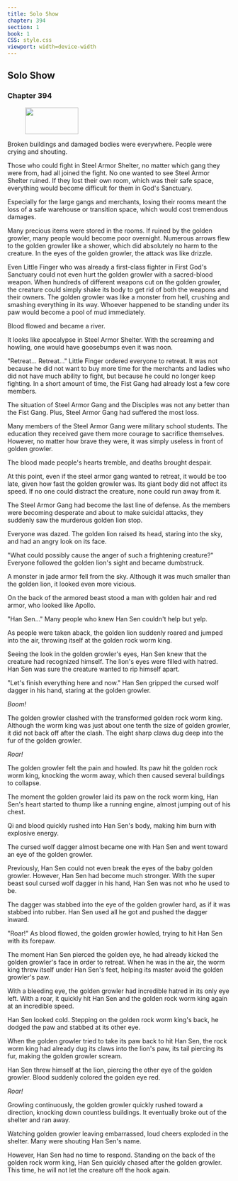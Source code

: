 ```yaml
---
title: Solo Show
chapter: 394
section: 1
book: 1
CSS: style.css
viewport: width=device-width
---
```


## Solo Show

### Chapter 394

<figure>
	<img src="../Images/gem.gif" alt="" id="gem" width="120" height="60" />
</figure>

Broken buildings and damaged bodies were everywhere. People were crying and shouting.

Those who could fight in Steel Armor Shelter, no matter which gang they were from, had all joined the fight. No one wanted to see Steel Armor Shelter ruined. If they lost their own room, which was their safe space, everything would become difficult for them in God's Sanctuary.

Especially for the large gangs and merchants, losing their rooms meant the loss of a safe warehouse or transition space, which would cost tremendous damages.

Many precious items were stored in the rooms. If ruined by the golden growler, many people would become poor overnight. Numerous arrows flew to the golden growler like a shower, which did absolutely no harm to the creature. In the eyes of the golden growler, the attack was like drizzle.

Even Little Finger who was already a first-class fighter in First God's Sanctuary could not even hurt the golden growler with a sacred-blood weapon. When hundreds of different weapons cut on the golden growler, the creature could simply shake its body to get rid of both the weapons and their owners. The golden growler was like a monster from hell, crushing and smashing everything in its way. Whoever happened to be standing under its paw would become a pool of mud immediately.

Blood flowed and became a river.

It looks like apocalypse in Steel Armor Shelter. With the screaming and howling, one would have goosebumps even it was noon.

"Retreat… Retreat…" Little Finger ordered everyone to retreat. It was not because he did not want to buy more time for the merchants and ladies who did not have much ability to fight, but because he could no longer keep fighting. In a short amount of time, the Fist Gang had already lost a few core members.

The situation of Steel Armor Gang and the Disciples was not any better than the Fist Gang. Plus, Steel Armor Gang had suffered the most loss.

Many members of the Steel Armor Gang were military school students. The education they received gave them more courage to sacrifice themselves. However, no matter how brave they were, it was simply useless in front of golden growler.

The blood made people's hearts tremble, and deaths brought despair.

At this point, even if the steel armor gang wanted to retreat, it would be too late, given how fast the golden growler was. Its giant body did not affect its speed. If no one could distract the creature, none could run away from it.

The Steel Armor Gang had become the last line of defense. As the members were becoming desperate and about to make suicidal attacks, they suddenly saw the murderous golden lion stop.

Everyone was dazed. The golden lion raised its head, staring into the sky, and had an angry look on its face.

"What could possibly cause the anger of such a frightening creature?" Everyone followed the golden lion's sight and became dumbstruck.

A monster in jade armor fell from the sky. Although it was much smaller than the golden lion, it looked even more vicious.

On the back of the armored beast stood a man with golden hair and red armor, who looked like Apollo.

"Han Sen…" Many people who knew Han Sen couldn't help but yelp.

As people were taken aback, the golden lion suddenly roared and jumped into the air, throwing itself at the golden rock worm king.

Seeing the look in the golden growler's eyes, Han Sen knew that the creature had recognized himself. The lion's eyes were filled with hatred. Han Sen was sure the creature wanted to rip himself apart.

"Let's finish everything here and now." Han Sen gripped the cursed wolf dagger in his hand, staring at the golden growler.

*Boom!*

The golden growler clashed with the transformed golden rock worm king. Although the worm king was just about one tenth the size of golden growler, it did not back off after the clash. The eight sharp claws dug deep into the fur of the golden growler.

*Roar!*

The golden growler felt the pain and howled. Its paw hit the golden rock worm king, knocking the worm away, which then caused several buildings to collapse.

The moment the golden growler laid its paw on the rock worm king, Han Sen's heart started to thump like a running engine, almost jumping out of his chest.

Qi and blood quickly rushed into Han Sen's body, making him burn with explosive energy.

The cursed wolf dagger almost became one with Han Sen and went toward an eye of the golden growler.

Previously, Han Sen could not even break the eyes of the baby golden growler. However, Han Sen had become much stronger. With the super beast soul cursed wolf dagger in his hand, Han Sen was not who he used to be.

The dagger was stabbed into the eye of the golden growler hard, as if it was stabbed into rubber. Han Sen used all he got and pushed the dagger inward.

"Roar!" As blood flowed, the golden growler howled, trying to hit Han Sen with its forepaw.

The moment Han Sen pierced the golden eye, he had already kicked the golden growler's face in order to retreat. When he was in the air, the worm king threw itself under Han Sen's feet, helping its master avoid the golden growler's paw.

With a bleeding eye, the golden growler had incredible hatred in its only eye left. With a roar, it quickly hit Han Sen and the golden rock worm king again at an incredible speed.

Han Sen looked cold. Stepping on the golden rock worm king's back, he dodged the paw and stabbed at its other eye.

When the golden growler tried to take its paw back to hit Han Sen, the rock worm king had already dug its claws into the lion's paw, its tail piercing its fur, making the golden growler scream.

Han Sen threw himself at the lion, piercing the other eye of the golden growler. Blood suddenly colored the golden eye red.

*Roar!*

Growling continuously, the golden growler quickly rushed toward a direction, knocking down countless buildings. It eventually broke out of the shelter and ran away.

Watching golden growler leaving embarrassed, loud cheers exploded in the shelter. Many were shouting Han Sen's name.

However, Han Sen had no time to respond. Standing on the back of the golden rock worm king, Han Sen quickly chased after the golden growler. This time, he will not let the creature off the hook again.